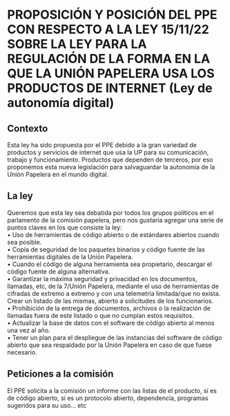 # PROPOSICIÓN Y POSICIÓN DEL PPE CON RESPECTO A LA LEY 15/11/22 SOBRE LA LEY PARA LA REGULACIÓN DE LA FORMA EN LA QUE LA UNIÓN PAPELERA USA LOS PRODUCTOS DE INTERNET (Ley de autonomía digital)
## Contexto
Esta ley ha sido propuesta por el PPE debido a la gran variedad de productos y servicios de
internet que usa la UP para su comunicación, trabajo y funcionamiento. Productos que
dependen de terceros, por eso proponemos esta nueva legislación para salvaguardar la
autonomía de la Unión Papelera en el mundo digital.
## La ley
Queremos que esta ley sea debatida por todos los grupos políticos en el parlamento de la
comisión papelera, pero nos gustaría agregar una serie de puntos claves en los que consiste
la ley:  
• Uso de herramientas de código abierto o de estándares abiertos cuando sea posible.  
• Copia de seguridad de los paquetes binarios y código fuente de las herramientas
digitales de la Unión Papelera.  
• Cuando el código de alguna herramienta sea propietario, descargar el código fuente
de alguna alternativa.  
• Garantizar la máxima seguridad y privacidad en los documentos, llamadas, etc, de la
7/Unión Papelera, mediante el uso de herramientas de cifradas de extremo a extremo
y con una telemetría limitada/que no exista. Crear un listado de las mismas, abierto a
solicitudes de los funcionarios.  
• Prohibición de la entrega de documentos, archivos o la realización de llamadas fuera
de este listado o que no cumplan estos requisitos.  
• Actualizar la base de datos con el software de código abierto al menos una vez al
año.  
• Tener un plan para el despliegue de las instancias del software de código abierto que
sea respaldado por la Unión Papelera en caso de que fuese necesario.  
## Peticiones a la comisión
El PPE solicita a la comisión un informe con las listas de el producto, si es de código abierto,
si es un protocolo abierto, dependencia, programas sugeridos para su uso... etc
